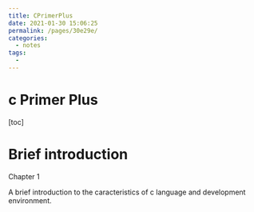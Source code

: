 ```yaml
---
title: CPrimerPlus
date: 2021-01-30 15:06:25
permalink: /pages/30e29e/
categories:
  - notes
tags:
  - 
---
```

# c Primer Plus 
[toc]

# Brief introduction 

Chapter 1

A brief introduction to the caracteristics of c language and development environment.


